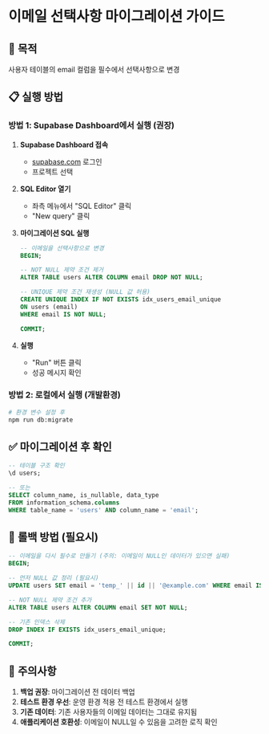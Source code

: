 # 이메일 선택사항 마이그레이션 가이드

## 🎯 목적
사용자 테이블의 email 컬럼을 필수에서 선택사항으로 변경

## 📋 실행 방법

### 방법 1: Supabase Dashboard에서 실행 (권장)

1. **Supabase Dashboard 접속**
   - [supabase.com](https://supabase.com) 로그인
   - 프로젝트 선택

2. **SQL Editor 열기**
   - 좌측 메뉴에서 "SQL Editor" 클릭
   - "New query" 클릭

3. **마이그레이션 SQL 실행**
   ```sql
   -- 이메일을 선택사항으로 변경
   BEGIN;
   
   -- NOT NULL 제약 조건 제거
   ALTER TABLE users ALTER COLUMN email DROP NOT NULL;
   
   -- UNIQUE 제약 조건 재생성 (NULL 값 허용)
   CREATE UNIQUE INDEX IF NOT EXISTS idx_users_email_unique 
   ON users (email) 
   WHERE email IS NOT NULL;
   
   COMMIT;
   ```

4. **실행**
   - "Run" 버튼 클릭
   - 성공 메시지 확인

### 방법 2: 로컬에서 실행 (개발환경)

```bash
# 환경 변수 설정 후
npm run db:migrate
```

## ✅ 마이그레이션 후 확인

```sql
-- 테이블 구조 확인
\d users;

-- 또는
SELECT column_name, is_nullable, data_type 
FROM information_schema.columns 
WHERE table_name = 'users' AND column_name = 'email';
```

## 🔄 롤백 방법 (필요시)

```sql
-- 이메일을 다시 필수로 만들기 (주의: 이메일이 NULL인 데이터가 있으면 실패)
BEGIN;

-- 먼저 NULL 값 정리 (필요시)
UPDATE users SET email = 'temp_' || id || '@example.com' WHERE email IS NULL;

-- NOT NULL 제약 조건 추가
ALTER TABLE users ALTER COLUMN email SET NOT NULL;

-- 기존 인덱스 삭제
DROP INDEX IF EXISTS idx_users_email_unique;

COMMIT;
```

## 📌 주의사항

1. **백업 권장**: 마이그레이션 전 데이터 백업
2. **테스트 환경 우선**: 운영 환경 적용 전 테스트 환경에서 실행
3. **기존 데이터**: 기존 사용자들의 이메일 데이터는 그대로 유지됨
4. **애플리케이션 호환성**: 이메일이 NULL일 수 있음을 고려한 로직 확인